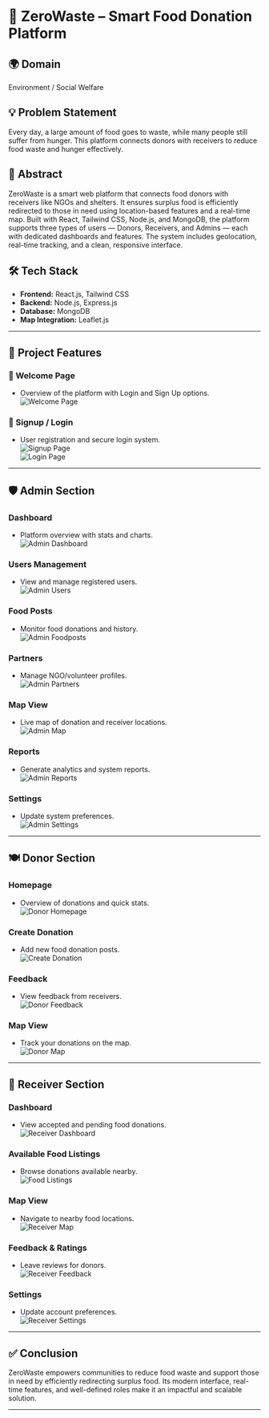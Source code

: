 # 🥗 ZeroWaste – Smart Food Donation Platform

## 🌍 Domain
Environment / Social Welfare

## 💡 Problem Statement
Every day, a large amount of food goes to waste, while many people still suffer from hunger. This platform connects donors with receivers to reduce food waste and hunger effectively.

## 🧠 Abstract
ZeroWaste is a smart web platform that connects food donors with receivers like NGOs and shelters. It ensures surplus food is efficiently redirected to those in need using location-based features and a real-time map. Built with React, Tailwind CSS, Node.js, and MongoDB, the platform supports three types of users — Donors, Receivers, and Admins — each with dedicated dashboards and features. The system includes geolocation, real-time tracking, and a clean, responsive interface.

## 🛠 Tech Stack
- **Frontend:** React.js, Tailwind CSS
- **Backend:** Node.js, Express.js
- **Database:** MongoDB
- **Map Integration:** Leaflet.js

---

## 🚀 Project Features

### 👤 Welcome Page
- Overview of the platform with Login and Sign Up options.  
![Welcome Page](screenshots/welcome%20page.png)

### 🔐 Signup / Login
- User registration and secure login system.  
![Signup Page](screenshots/signup%20page.png)  
![Login Page](screenshots/login%20page.png)

---

## 🛡️ Admin Section

### Dashboard  
- Platform overview with stats and charts.  
![Admin Dashboard](screenshots/admin%20dashboard.png)

### Users Management  
- View and manage registered users.  
![Admin Users](screenshots/admin%20users.png)

### Food Posts  
- Monitor food donations and history.  
![Admin Foodposts](screenshots/admin%20foodposts.png)

### Partners  
- Manage NGO/volunteer profiles.  
![Admin Partners](screenshots/admin%20partners.png)

### Map View  
- Live map of donation and receiver locations.  
![Admin Map](screenshots/admin%20map.png)

### Reports  
- Generate analytics and system reports.  
![Admin Reports](screenshots/admin%20reports.png)

### Settings  
- Update system preferences.  
![Admin Settings](screenshots/admin%20settings.png)

---

## 🍽️ Donor Section

### Homepage  
- Overview of donations and quick stats.  
![Donor Homepage](screenshots/donar%20homepage.png)

### Create Donation  
- Add new food donation posts.  
![Create Donation](screenshots/donor%20create%20donation.png)

### Feedback  
- View feedback from receivers.  
![Donor Feedback](screenshots/donor%20feedback.png)

### Map View  
- Track your donations on the map.  
![Donor Map](screenshots/donor%20mapview.png)

---

## 🧺 Receiver Section

### Dashboard  
- View accepted and pending food donations.  
![Receiver Dashboard](screenshots/receiver%20dashboard.png)

### Available Food Listings  
- Browse donations available nearby.  
![Food Listings](screenshots/receiver%20foodlisings.png)

### Map View  
- Navigate to nearby food locations.  
![Receiver Map](screenshots/receiver%20mapview.png)

### Feedback & Ratings  
- Leave reviews for donors.  
![Receiver Feedback](screenshots/receiver%20feedback.png)

### Settings  
- Update account preferences.  
![Receiver Settings](screenshots/receiver%20settings.png)

---

## ✅ Conclusion
ZeroWaste empowers communities to reduce food waste and support those in need by efficiently redirecting surplus food. Its modern interface, real-time features, and well-defined roles make it an impactful and scalable solution.

---



